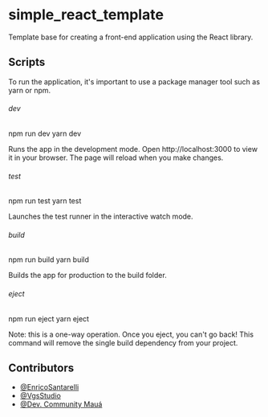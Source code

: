 
# simple_react_template

Template base for creating a front-end application using the React library.




## Scripts
To run the application, it's important to use a package manager tool such as yarn or npm.

###### dev
  npm run dev
  yarn dev

Runs the app in the development mode. 
Open http://localhost:3000 to view it in your browser. 
The page will reload when you make changes.

###### test
  npm run test
  yarn test

Launches the test runner in the interactive watch mode.

###### build
  npm run build
  yarn build

Builds the app for production to the build folder.

###### eject
  npm run eject
  yarn eject

Note: this is a one-way operation. Once you eject, you can't go back! 
This command will remove the single build dependency from your project.

## Contributors

- [@EnricoSantarelli](https://github.com/EnricoSantarelli)
- [@VgsStudio](https://github.com/VgsStudio)
- [@Dev. Community Mauá](https://www.instagram.com/devcommunitymaua/)



